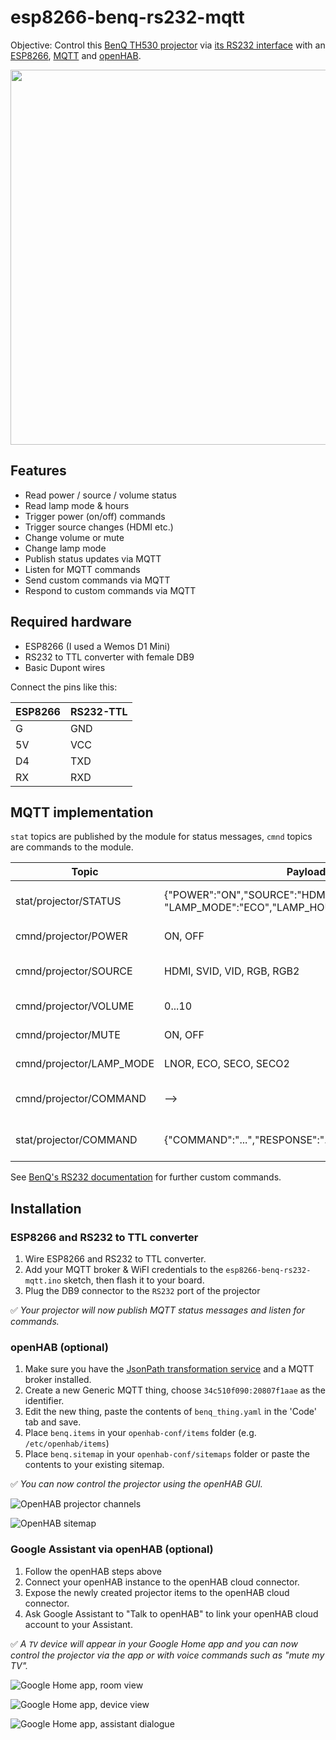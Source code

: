 # esp8266-benq-rs232-mqtt
Objective: Control this [BenQ TH530 projector](https://www.benq.eu/de-de/projector/home-entertainment/th530.html) via [its RS232 interface](https://benqimage.blob.core.windows.net/driver-us-file/RS232-commands_all%20Product%20Lines.pdf) with an [ESP8266](https://en.wikipedia.org/wiki/ESP8266), [MQTT](https://mqtt.org) and [openHAB](http://openhab.org).

<img src="https://github.com/nicolaus-hee/esp8266-benq-rs232-mqtt/blob/master/images/esp8266_rs232-ttl.jpg" width="600" />

## Features

* Read power / source / volume status
* Read lamp mode & hours
* Trigger power (on/off) commands
* Trigger source changes (HDMI etc.)
* Change volume or mute
* Change lamp mode
* Publish status updates via MQTT
* Listen for MQTT commands
* Send custom commands via MQTT
* Respond to custom commands via MQTT

## Required hardware

* ESP8266 (I used a Wemos D1 Mini)
* RS232 to TTL converter with female DB9
* Basic Dupont wires

Connect the pins like this:

ESP8266 | RS232-TTL
------- | ---------
G | GND
5V | VCC
D4 | TXD
RX | RXD

## MQTT implementation

`stat` topics are published by the module for status messages, `cmnd` topics are commands to the module.

Topic | Payload | Comment
----- | ------- | --------
stat/projector/STATUS | {"POWER":"ON","SOURCE":"HDMI","VOLUME":4, "LAMP_MODE":"ECO","LAMP_HOURS":105,"MUTE":"OFF"} | Published every 5 seconds
cmnd/projector/POWER | ON, OFF | Power on or off
cmnd/projector/SOURCE | HDMI, SVID, VID, RGB, RGB2 | Set source / input
cmnd/projector/VOLUME | 0...10 | Set volume
cmnd/projector/MUTE | ON, OFF | Mute / unmute
cmnd/projector/LAMP_MODE | LNOR, ECO, SECO, SECO2 | Set lamp mode
cmnd/projector/COMMAND | --> | [Any command, e.g. vol=+](https://benqimage.blob.core.windows.net/driver-us-file/RS232-commands_all%20Product%20Lines.pdf)
stat/projector/COMMAND | {"COMMAND":"...","RESPONSE":"..."} | Returns result of above

See [BenQ's RS232 documentation](https://benqimage.blob.core.windows.net/driver-us-file/RS232-commands_all%20Product%20Lines.pdf) for further custom commands.

## Installation

### ESP8266 and RS232 to TTL converter

1. Wire ESP8266 and RS232 to TTL converter.
2. Add your MQTT broker & WiFI credentials to the `esp8266-benq-rs232-mqtt.ino` sketch, then flash it to your board.
3. Plug the DB9 connector to the `RS232` port of the projector

:white_check_mark: *Your projector will now publish MQTT status messages and listen for commands.*

### openHAB (optional)

1. Make sure you have the [JsonPath transformation service](https://www.openhab.org/addons/transformations/jsonpath/) and a MQTT broker installed.
2. Create a new Generic MQTT thing, choose `34c510f090:20807f1aae` as the identifier.
3. Edit the new thing, paste the contents of `benq_thing.yaml` in the 'Code' tab and save.
4. Place `benq.items` in your `openhab-conf/items` folder (e.g. `/etc/openhab/items`)
5. Place `benq.sitemap` in your `openhab-conf/sitemaps` folder or paste the contents to your existing sitemap.

:white_check_mark: *You can now control the projector using the openHAB GUI.*

![OpenHAB projector channels](https://github.com/nicolaus-hee/esp8266-benq-rs232-mqtt/blob/master/images/openhab_channels.png)

![OpenHAB sitemap](https://github.com/nicolaus-hee/esp8266-benq-rs232-mqtt/blob/master/images/openhab_sitemap.png)

### Google Assistant via openHAB (optional)

1. Follow the openHAB steps above
2. Connect your openHAB instance to the openHAB cloud connector.
3. Expose the newly created projector items to the openHAB cloud connector.
4. Ask Google Assistant to "Talk to openHAB" to link your openHAB cloud account to your Assistant.

:white_check_mark: *A `TV` device will appear in your Google Home app and you can now control the projector via the app or with voice commands such as "mute my TV".*

![Google Home app, room view](https://github.com/nicolaus-hee/esp8266-benq-rs232-mqtt/blob/master/images/ga_room.png)

![Google Home app, device view](https://github.com/nicolaus-hee/esp8266-benq-rs232-mqtt/blob/master/images/ga_device.png)

![Google Home app, assistant dialogue](https://github.com/nicolaus-hee/esp8266-benq-rs232-mqtt/blob/master/images/ga_dialogue.png)